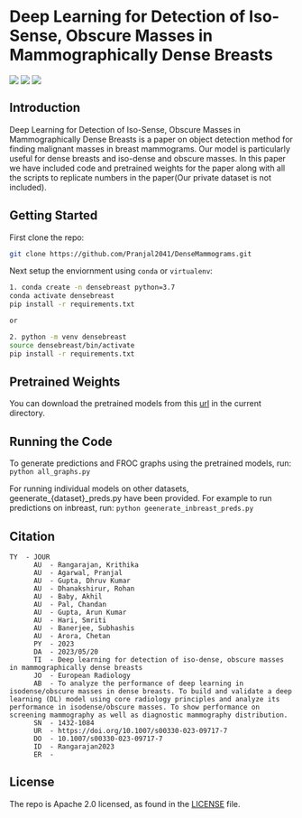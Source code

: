 # Deep Learning for Detection of Iso-Sense, Obscure Masses in Mammographically Dense Breasts
<!-- [![report](https://img.shields.io/badge/arxiv-report-red)](https://arxiv.org/abs/) [![Open Demo](https://colab.research.google.com/assets/colab-badge.svg)](https://colab.research.google.com/drive/)  -->

<div style='display:flex; gap: 0.25rem; '>
<a href='https://huggingface.co/spaces/Pranjal2041/DenseBreastCancerDetection'><img src='https://img.shields.io/badge/%F0%9F%A4%97%20Hugging%20Face-Demo-blue'></a> 
<a href='https://link.springer.com/article/10.1007/s00330-023-09717-7'><img src='https://img.shields.io/badge/Springer-Research%20Paper-red?style=plastic&logo=pubmed'></a> 
<a href='https://link.springer.com/article/10.1007/s00330-023-09717-7'><img src='https://img.shields.io/badge/Website%20-blue?style=plastic&logo=appveyor'></a> 
<!-- <img alt="AppVeyor" src="https://img.shields.io/appveyor/build/Pranjal2041/DenseMammogram"> -->
</div>



## Introduction
Deep Learning for Detection of Iso-Sense, Obscure Masses in Mammographically Dense Breasts is a paper on object detection method for finding malignant masses in breast mammograms. Our model is particularly useful for dense breasts and iso-dense and obscure masses. In this paper we have included code and pretrained weights for the paper along with all the scripts to replicate numbers in the paper(Our private dataset is not included).  

## Getting Started


First clone the repo:
```bash
git clone https://github.com/Pranjal2041/DenseMammograms.git
```

Next setup the enviornment using `conda` or `virtualenv`: 
```bash 
1. conda create -n densebreast python=3.7
conda activate densebreast
pip install -r requirements.txt

or

2. python -m venv densebreast
source densebreast/bin/activate
pip install -r requirements.txt
```

## Pretrained Weights

You can download the pretrained models from this [url](https://csciitd-my.sharepoint.com/:f:/g/personal/cs5190443_iitd_ac_in/ElTbduIuI49EougSH05Tb4IBhbc5gXCrlok0X_xvAI196g?e=Ss2eS1) in the current directory.
<br>

## Running the Code

To generate predictions and FROC graphs using the pretrained models, run:
`python all_graphs.py`

For running individual models on other datasets, geenerate_{dataset}_preds.py have been provided.
For example to run predictions on inbreast, run:
`python geenerate_inbreast_preds.py`


## Citation

```
TY  - JOUR
      AU  - Rangarajan, Krithika
      AU  - Agarwal, Pranjal
      AU  - Gupta, Dhruv Kumar
      AU  - Dhanakshirur, Rohan
      AU  - Baby, Akhil
      AU  - Pal, Chandan
      AU  - Gupta, Arun Kumar
      AU  - Hari, Smriti
      AU  - Banerjee, Subhashis
      AU  - Arora, Chetan
      PY  - 2023
      DA  - 2023/05/20
      TI  - Deep learning for detection of iso-dense, obscure masses in mammographically dense breasts
      JO  - European Radiology
      AB  - To analyze the performance of deep learning in isodense/obscure masses in dense breasts. To build and validate a deep learning (DL) model using core radiology principles and analyze its performance in isodense/obscure masses. To show performance on screening mammography as well as diagnostic mammography distribution.
      SN  - 1432-1084
      UR  - https://doi.org/10.1007/s00330-023-09717-7
      DO  - 10.1007/s00330-023-09717-7
      ID  - Rangarajan2023
      ER  - 
```

## License

The repo is Apache 2.0 licensed, as found in the [LICENSE](LICENSE) file.
